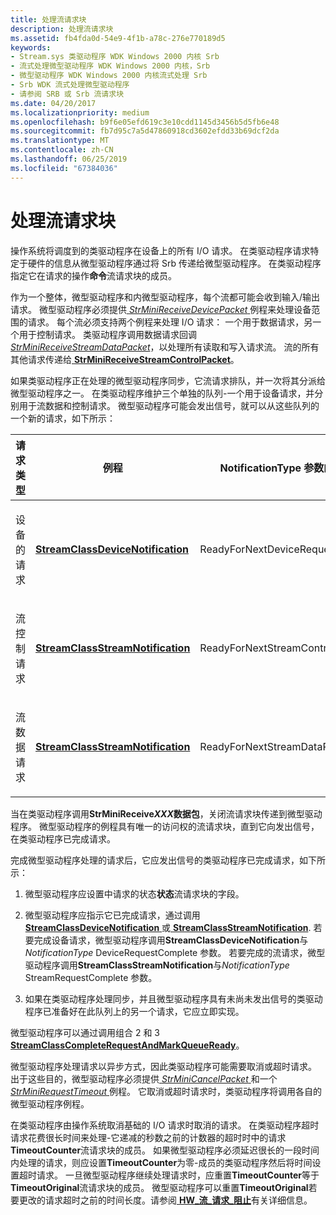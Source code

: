 ```yaml
---
title: 处理流请求块
description: 处理流请求块
ms.assetid: fb4fda0d-54e9-4f1b-a78c-276e770189d5
keywords:
- Stream.sys 类驱动程序 WDK Windows 2000 内核 Srb
- 流式处理微型驱动程序 WDK Windows 2000 内核，Srb
- 微型驱动程序 WDK Windows 2000 内核流式处理 Srb
- Srb WDK 流式处理微型驱动程序
- 请参阅 SRB 或 Srb 流请求块
ms.date: 04/20/2017
ms.localizationpriority: medium
ms.openlocfilehash: b9f6e05efd619c3e10cdd1145d3456b5d5fb6e48
ms.sourcegitcommit: fb7d95c7a5d47860918cd3602efdd33b69dcf2da
ms.translationtype: MT
ms.contentlocale: zh-CN
ms.lasthandoff: 06/25/2019
ms.locfileid: "67384036"
---
```

# <a name="handling-stream-request-blocks"></a>处理流请求块





操作系统将调度到的类驱动程序在设备上的所有 I/O 请求。 在类驱动程序请求特定于硬件的信息从微型驱动程序通过将 Srb 传递给微型驱动程序。 在类驱动程序指定它在请求的操作**命令**流请求块的成员。

作为一个整体，微型驱动程序和内微型驱动程序，每个流都可能会收到输入/输出请求。 微型驱动程序必须提供[ *StrMiniReceiveDevicePacket* ](https://docs.microsoft.com/windows-hardware/drivers/ddi/content/strmini/nc-strmini-phw_receive_device_srb)例程来处理设备范围的请求。 每个流必须支持两个例程来处理 I/O 请求： 一个用于数据请求，另一个用于控制请求。 类驱动程序调用数据请求回调[ *StrMiniReceiveStreamDataPacket*](https://docs.microsoft.com/windows-hardware/drivers/ddi/content/strmini/nc-strmini-phw_receive_device_srb)，以处理所有读取和写入请求流。 流的所有其他请求传递给[ **StrMiniReceiveStreamControlPacket**](https://docs.microsoft.com/previous-versions/ff568467(v=vs.85))。

如果类驱动程序正在处理的微型驱动程序同步，它流请求排队，并一次将其分派给微型驱动程序之一。 在类驱动程序维护三个单独的队列-一个用于设备请求，并分别用于流数据和控制请求。 微型驱动程序可能会发出信号，就可以从这些队列的一个新的请求，如下所示：

<table>
<colgroup>
<col width="33%" />
<col width="33%" />
<col width="33%" />
</colgroup>
<thead>
<tr class="header">
<th>请求类型</th>
<th>例程</th>
<th>NotificationType 参数的例程</th>
</tr>
</thead>
<tbody>
<tr class="odd">
<td><p>设备的请求</p></td>
<td><p><a href="https://docs.microsoft.com/windows-hardware/drivers/ddi/content/strmini/nf-strmini-streamclassdevicenotification" data-raw-source="[&lt;strong&gt;StreamClassDeviceNotification&lt;/strong&gt;](https://docs.microsoft.com/windows-hardware/drivers/ddi/content/strmini/nf-strmini-streamclassdevicenotification)"><strong>StreamClassDeviceNotification</strong></a></p></td>
<td><p>ReadyForNextDeviceRequest</p></td>
</tr>
<tr class="even">
<td><p>流控制请求</p></td>
<td><p><a href="https://docs.microsoft.com/windows-hardware/drivers/ddi/content/strmini/nf-strmini-streamclassstreamnotification" data-raw-source="[&lt;strong&gt;StreamClassStreamNotification&lt;/strong&gt;](https://docs.microsoft.com/windows-hardware/drivers/ddi/content/strmini/nf-strmini-streamclassstreamnotification)"><strong>StreamClassStreamNotification</strong></a></p></td>
<td><p>ReadyForNextStreamControlRequest</p></td>
</tr>
<tr class="odd">
<td><p>流数据请求</p></td>
<td><p><a href="https://docs.microsoft.com/windows-hardware/drivers/ddi/content/strmini/nf-strmini-streamclassstreamnotification" data-raw-source="[&lt;strong&gt;StreamClassStreamNotification&lt;/strong&gt;](https://docs.microsoft.com/windows-hardware/drivers/ddi/content/strmini/nf-strmini-streamclassstreamnotification)"><strong>StreamClassStreamNotification</strong></a></p></td>
<td><p>ReadyForNextStreamDataRequest</p></td>
</tr>
</tbody>
</table>

 

当在类驱动程序调用**StrMiniReceive*XXX*数据包**，关闭流请求块传递到微型驱动程序。 微型驱动程序的例程具有唯一的访问权的流请求块，直到它向发出信号，在类驱动程序已完成请求。

完成微型驱动程序处理的请求后，它应发出信号的类驱动程序已完成请求，如下所示：

1.  微型驱动程序应设置中请求的状态**状态**流请求块的字段。

2.  微型驱动程序应指示它已完成请求，通过调用[ **StreamClassDeviceNotification** ](https://docs.microsoft.com/windows-hardware/drivers/ddi/content/strmini/nf-strmini-streamclassdevicenotification)或[ **StreamClassStreamNotification**](https://docs.microsoft.com/windows-hardware/drivers/ddi/content/strmini/nf-strmini-streamclassstreamnotification). 若要完成设备请求，微型驱动程序调用**StreamClassDeviceNotification**与*NotificationType* DeviceRequestComplete 参数。 若要完成的流请求，微型驱动程序调用**StreamClassStreamNotification**与*NotificationType* StreamRequestComplete 参数。

3.  如果在类驱动程序处理同步，并且微型驱动程序具有未尚未发出信号的类驱动程序已准备好在此队列上的另一个请求，它应立即实现。

微型驱动程序可以通过调用组合 2 和 3 [ **StreamClassCompleteRequestAndMarkQueueReady**](https://docs.microsoft.com/windows-hardware/drivers/ddi/content/strmini/nf-strmini-streamclasscompleterequestandmarkqueueready)。

微型驱动程序处理请求以异步方式，因此类驱动程序可能需要取消或超时请求。 出于这些目的，微型驱动程序必须提供[ *StrMiniCancelPacket* ](https://docs.microsoft.com/windows-hardware/drivers/ddi/content/strmini/nc-strmini-phw_cancel_srb)和一个[ *StrMiniRequestTimeout* ](https://docs.microsoft.com/windows-hardware/drivers/ddi/content/strmini/nc-strmini-phw_request_timeout_handler)例程。 它取消或超时请求时，类驱动程序将调用各自的微型驱动程序例程。

在类驱动程序由操作系统取消基础的 I/O 请求时取消的请求。 在类驱动程序超时请求花费很长时间来处理-它递减的秒数之前的计数器的超时时中的请求**TimeoutCounter**流请求块的成员。 如果微型驱动程序必须延迟很长的一段时间内处理的请求，则应设置**TimeoutCounter**为零-成员的类驱动程序然后将时间设置超时请求。 一旦微型驱动程序继续处理请求时，应重置**TimeoutCounter**等于**TimeoutOriginal**流请求块的成员。 微型驱动程序可以重置**TimeoutOriginal**若要更改的请求超时之前的时间长度。请参阅[ **HW\_流\_请求\_阻止**](https://docs.microsoft.com/windows-hardware/drivers/ddi/content/strmini/ns-strmini-_hw_stream_request_block)有关详细信息。

 

 




